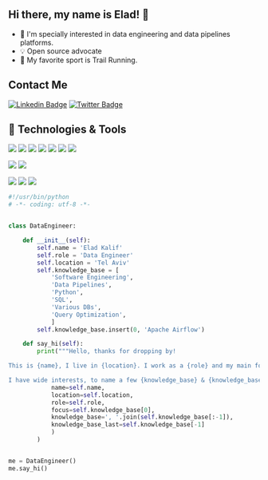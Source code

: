 ## Hi there, my name is Elad! 👋

- 🔭  I'm specially interested in data engineering and data pipelines platforms.
- :bulb: Open source advocate
- :runner: My favorite sport is Trail Running.

## Contact Me

[![Linkedin Badge](https://img.shields.io/badge/-EladKalif-blue?style=flat-square&logo=Linkedin&logoColor=white&link=https://www.linkedin.com/in/elad-kalif-811b4887)](https://www.linkedin.com/in/elad-kalif-811b4887) [![Twitter Badge](https://img.shields.io/badge/-eladkal-blue?style=flat-square&logo=Twitter&logoColor=white&link=https://twitter.com/eladkal)](https://twitter.com/eladkal)

## 🔧 Technologies & Tools
![](https://img.shields.io/badge/DB-PostgreSQL-informational?style=flat&logo=postgresql&logoColor=white&color=6aa6f8)
![](https://img.shields.io/badge/DB-MySQL-informational?style=flat&logo=mysql&logoColor=white&color=6aa6f8)
![](https://img.shields.io/badge/DB-MsSQL-informational?style=flat&logo=microsoft-sql-server&logoColor=white&color=6aa6f8)
![](https://img.shields.io/badge/DB-Presto-informational?style=flat&logo=presto&logoColor=white&color=6aa6f8)
![](https://img.shields.io/badge/DB-Trino-informational?style=flat&logo=presto&logoColor=white&color=6aa6f8)
![](https://img.shields.io/badge/DB-Snowflake-informational?style=flat&logo=snowflake&logoColor=white&color=6aa6f8)
![](https://img.shields.io/badge/DB-BigQuery-informational?style=flat&logo=google-cloud&logoColor=white&color=6aa6f8)

![](https://img.shields.io/badge/Tools-Apache--Airflow-informational?style=flat&logo=apache-airflow&logoColor=white&color=6aa6f8)
![](https://img.shields.io/badge/Tools-Docker-informational?style=flat&logo=docker&logoColor=white&color=6aa6f8)

![](https://img.shields.io/badge/Code-Python-informational?style=flat&logo=python&logoColor=white&color=6aa6f8)
![](https://img.shields.io/badge/Code-SQL-informational?style=flat&logo=sql&logoColor=white&color=6aa6f8)
![](https://img.shields.io/badge/Editor-PyCharm-informational?style=flat&logo=pycharm&logoColor=white&color=6aa6f8)


```python
#!/usr/bin/python
# -*- coding: utf-8 -*-


class DataEngineer:

    def __init__(self):
        self.name = 'Elad Kalif'
        self.role = 'Data Engineer'
        self.location = 'Tel Aviv'
        self.knowledge_base = [
            'Software Engineering',
            'Data Pipelines',
            'Python',
            'SQL',
            'Various DBs',
            'Query Optimization',
            ]
        self.knowledge_base.insert(0, 'Apache Airflow')

    def say_hi(self):
        print("""Hello, thanks for dropping by!

This is {name}, I live in {location}. I work as a {role} and my main focus is {focus}.

I have wide interests, to name a few {knowledge_base} & {knowledge_base_last}.""".format(
            name=self.name,
            location=self.location,
            role=self.role,
            focus=self.knowledge_base[0],
            knowledge_base=', '.join(self.knowledge_base[:-1]),
            knowledge_base_last=self.knowledge_base[-1]
            )
        )


me = DataEngineer()
me.say_hi()


```
